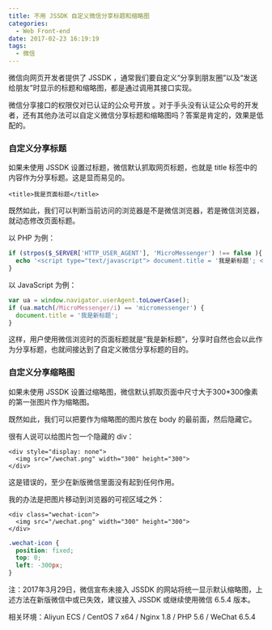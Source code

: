 ```yaml
---
title: 不用 JSSDK 自定义微信分享标题和缩略图
categories:
  - Web Front-end
date: 2017-02-23 16:19:19
tags:
  - 微信
---
```


微信向网页开发者提供了 JSSDK ，通常我们要自定义“分享到朋友圈”以及“发送给朋友”时显示的标题和缩略图，都是通过调用其接口实现。

微信分享接口的权限仅对已认证的公众号开放 。对于手头没有认证公众号的开发者，还有其他办法可以自定义微信分享标题和缩略图吗？答案是肯定的，效果是低配的。

<!-- more -->

### 自定义分享标题

如果未使用 JSSDK 设置过标题，微信默认抓取网页标题，也就是 title 标签中的内容作为分享标题。这是显而易见的。

``` xhtml
<title>我是页面标题</title>
```

既然如此，我们可以判断当前访问的浏览器是不是微信浏览器，若是微信浏览器，就动态修改页面标题。

以 PHP 为例：

``` php
if (strpos($_SERVER['HTTP_USER_AGENT'], 'MicroMessenger') !== false ){
  echo '<script type="text/javascript"> document.title = '我是新标题'; </script>';
}
```

以 JavaScript 为例：
``` js
var ua = window.navigator.userAgent.toLowerCase();
if (ua.match(/MicroMessenger/i) == 'micromessenger') {
  document.title = '我是新标题';
}
```

这样，用户使用微信浏览时的页面标题就是“我是新标题”，分享时自然也会以此作为分享标题，也就间接达到了自定义微信分享标题的目的。

### 自定义分享缩略图

如果未使用 JSSDK 设置过缩略图，微信默认抓取页面中尺寸大于300\*300像素的第一张图片作为缩略图。

既然如此，我们可以把要作为缩略图的图片放在 body 的最前面，然后隐藏它。

很有人说可以给图片包一个隐藏的 div：

``` xhtml
<div style="display: none">
  <img src="/wechat.png" width="300" height="300">
</div>
```
这是错误的，至少在新版微信里面没有起到任何作用。

我的办法是把图片移动到浏览器的可视区域之外：

``` xhtml
<div class="wechat-icon">
  <img src="/wechat.png" width="300" height="300">
</div>
```

``` css
.wechat-icon {
  position: fixed;
  top: 0;
  left: -300px;
}
```

注：2017年3月29日，微信宣布未接入 JSSDK 的网站将统一显示默认缩略图，上述方法在新版微信中或已失效，建议接入 JSSDK 或继续使用微信 6.5.4 版本。

相关环境：Aliyun ECS / CentOS 7 x64 / Nginx 1.8 / PHP 5.6 / WeChat 6.5.4